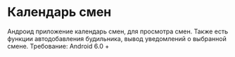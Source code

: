 # Календарь смен
Андроид приложение календарь смен, для просмотра смен. 
Также есть функции автодобавления будильника, вывод уведомлений о выбранной смене.
Требование: Android 6.0 +
